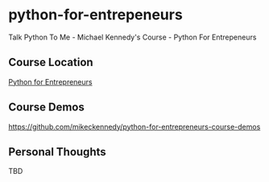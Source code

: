 # python-for-entrepeneurs
Talk Python To Me - Michael Kennedy's Course - Python For Entrepeneurs


## Course Location
[Python for Entrepreneurs](https://training.talkpython.fm/courses/details/python-for-entrepreneurs-build-and-launch-your-online-business)


## Course Demos
https://github.com/mikeckennedy/python-for-entrepreneurs-course-demos


## Personal Thoughts
TBD
